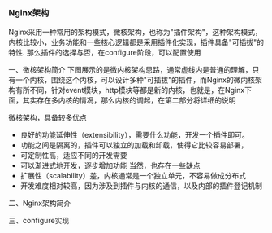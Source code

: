 ### Nginx架构

Nginx采用一种常用的架构模式，微核架构，也称为"插件架构"，这种架构模式，内核比较小，业务功能和一些核心逻辑都是采用插件化实现，插件具备"可插拔"的特性. 那么插件的选择与否，在configure阶段，可以配置使用

一、微核架构简介
下图展示的是微内核架构思路，通常虚线内是普通的理解，只有一个内核，围绕这个内核，可以设计多种"可插拔"的插件，而Nginx的微内核架构有所不同，针对event模块，http模块等都是新的内核，也就是，在Nginx下面，其实存在多内核的情况，那么内核的调起，在第二部分将详细的说明





微核架构，具备较多优点
* 良好的功能延伸性（extensibility），需要什么功能，开发一个插件即可。
* 功能之间是隔离的，插件可以独立的加载和卸载，使得它比较容易部署，
* 可定制性高，适应不同的开发需要
* 可以渐进式地开发，逐步增加功能
当然，也存在一些缺点
* 扩展性（scalability）差，内核通常是一个独立单元，不容易做成分布式
* 开发难度相对较高，因为涉及到插件与内核的通信，以及内部的插件登记机制

二、Nginx架构简介





三、configure实现


